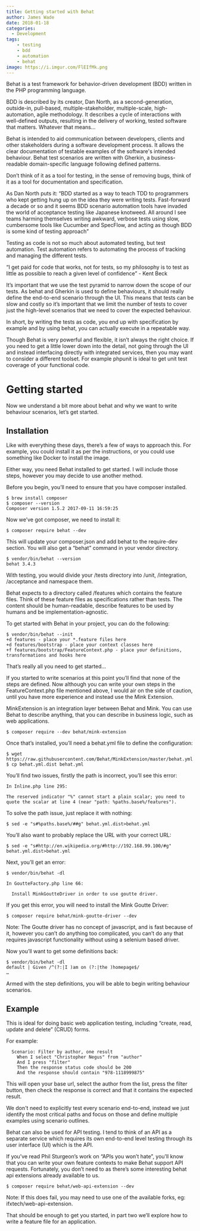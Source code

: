 ```yaml
---
title: Getting started with Behat
author: James Wade
date: 2018-01-18
categories:
  - Development
tags:
    - testing
    - bdd
    - automation
    - behat
image: https://i.imgur.com/FlEIfMk.png
---
```


Behat is a test framework for behavior-driven development (BDD) written in the PHP programming language.

BDD is described by its creator, Dan North, as a second-generation, outside-in, pull-based, multiple-stakeholder, multiple-scale, high-automation, agile methodology. It describes a cycle of interactions with well-defined outputs, resulting in the delivery of working, tested software that matters. Whatever that means…

Behat is intended to aid communication between developers, clients and other stakeholders during a software development process. It allows the clear documentation of testable examples of the software's intended behaviour. Behat test scenarios are written with Gherkin, a business-readable domain-specific language following defined patterns.

Don’t think of it as a tool for testing, in the sense of removing bugs, think of it as a tool for documentation and specification.

As Dan North puts it:
“BDD started as a way to teach TDD to programmers who kept getting hung up on the idea they were writing tests. Fast-forward a decade or so and it seems BDD scenario automation tools have invaded the world of acceptance testing like Japanese knotweed. All around I see teams harming themselves writing awkward, verbose tests using slow, cumbersome tools like Cucumber and SpecFlow, and acting as though BDD is some kind of testing approach”

Testing as code is not so much about automated testing, but test automation. Test automation refers to automating the process of tracking and managing the different tests.

“I get paid for code that works, not for tests, so my philosophy is to test as little as possible to reach a given level of confidence” - Kent Beck

It’s important that we use the test pyramid to narrow down the scope of our tests. As behat and Gherkin is used to define behaviours, it should really define the end-to-end scenario through the UI. This means that tests can be slow and costly so it’s important that we limit the number of tests to cover just the high-level scenarios that we need to cover the expected behaviour.

In short, by writing the tests as code, you end up with specification by example and by using behat, you can actually execute in a repeatable way.

Though Behat is very powerful and flexible, it isn’t always the right choice. If you need to get a little lower down into the detail, not going through the UI and instead interfacing directly with integrated services, then you may want to consider a different toolset. For example phpunit is ideal to get unit test coverage of your functional code.

# Getting started

Now we understand a bit more about behat and why we want to write behaviour scenarios, let’s get started.

## Installation

Like with everything these days, there’s a few of ways to approach this. For example, you could install it as per the instructions, or you could use something like Docker to install the image.

Either way, you need Behat installed to get started. I will include those steps, however you may decide to use another method.

Before you begin, you’ll need to ensure that you have composer installed.

    $ brew install composer
    $ composer --version
    Composer version 1.5.2 2017-09-11 16:59:25

Now we’ve got composer, we need to install it:

	$ composer require behat --dev

This will update your composer.json and add behat to the require-dev section. You will also get a “behat” command in your vendor directory.

    $ vendor/bin/behat --version
    behat 3.4.3

With testing, you would divide your /tests directory into /unit, /integration, /acceptance and namespace them.

Behat expects to a directory called /features which contains the feature files. Think of these feature files as specifications rather than tests. The content should be human-readable, describe features to be used by humans and be implementation-agnostic.

To get started with Behat in your project, you can do the following:

    $ vendor/bin/behat --init
    +d features - place your *.feature files here
    +d features/bootstrap - place your context classes here
    +f features/bootstrap/FeatureContext.php - place your definitions, transformations and hooks here

That’s really all you need to get started…

If you started to write scenarios at this point you’ll find that none of the steps are defined. Now although you can write your own steps in the FeatureContext.php file mentioned above, I would air on the side of caution, until you have more experience and instead use the Mink Extension.

MinkExtension is an integration layer between Behat and Mink. You can use Behat to describe anything, that you can describe in business logic, such as web applications.

    $ composer require --dev behat/mink-extension

Once that’s installed, you’ll need a behat.yml file to define the configuration:

    $ wget https://raw.githubusercontent.com/Behat/MinkExtension/master/behat.yml.dist
    $ cp behat.yml.dist behat.yml

You’ll find two issues, firstly the path is incorrect, you’ll see this error:

    In Inline.php line 295:
                                                                                                                                            
    The reserved indicator "%" cannot start a plain scalar; you need to quote the scalar at line 4 (near "path: %paths.base%/features").

To solve the path issue, just replace it with nothing:

    $ sed -e "s#%paths.base%/##g" behat.yml.dist>behat.yml

You’ll also want to probably replace the URL with your correct URL:

    $ sed -e "s#http://en.wikipedia.org/#http://192.168.99.100/#g" behat.yml.dist>behat.yml

Next, you’ll get an error:

    $ vendor/bin/behat -dl

    In GoutteFactory.php line 66:
                                                           
      Install MinkGoutteDriver in order to use goutte driver.

If you get this error, you will need to install the Mink Goutte Driver:

    $ composer require behat/mink-goutte-driver --dev

Note: The Goutte driver has no concept of javascript, and is fast because of it, however you can’t do anything too complicated, you can’t do any that requires javascript functionality without using a selenium based driver.

Now you’ll want to get some definitions back:

    $ vendor/bin/behat -dl
    default | Given /^(?:|I )am on (?:|the )homepage$/
    …

Armed with the step definitions, you will be able to begin writing behaviour scenarios.

## Example

This is ideal for doing basic web application testing, including “create, read, update and delete” (CRUD) forms.

For example:

      Scenario: Filter by author, one result
        When I select "Christopher Negus" from "author"
        And I press "filter"
        Then the response status code should be 200
        And the response should contain "978-1118999875"

This will open your base url, select the author from the list, press the filter button, then check the response is correct and that it contains the expected result.

We don't need to explicitly test every scenario end-to-end, instead we just identify the most critical paths and focus on those and define multiple examples using scenario outlines.

Behat can also be used for API testing. I tend to think of an API as a separate service which requires its own end-to-end level testing through its user interface (UI) which is the API.

If you’ve read Phil Sturgeon’s work on “APIs you won’t hate”, you’ll know that you can write  your own feature contexts to make Behat support API requests. Fortunately, you don’t need to as there’s some interesting behat api extensions already available to us.

    $ composer require behat/web-api-extension --dev

Note: If this does fail, you may need to use one of the available forks, eg: ifxtech/web-api-extension.

That should be enough to get you started, in part two we’ll explore how to write a feature file for an application.